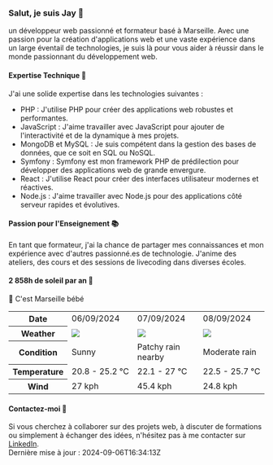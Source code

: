 ### Salut, je suis Jay 👋

un développeur web passionné et formateur basé à Marseille. Avec une passion pour la création d'applications web et une vaste expérience dans un large éventail de technologies, je suis là pour vous aider à réussir dans le monde passionnant du développement web.

#### Expertise Technique 🚀
J'ai une solide expertise dans les technologies suivantes :

- PHP : J'utilise PHP pour créer des applications web robustes et performantes.
- JavaScript : J'aime travailler avec JavaScript pour ajouter de l'interactivité et de la dynamique à mes projets.
- MongoDB et MySQL : Je suis compétent dans la gestion des bases de données, que ce soit en SQL ou NoSQL.
- Symfony : Symfony est mon framework PHP de prédilection pour développer des applications web de grande envergure.
- React : J'utilise React pour créer des interfaces utilisateur modernes et réactives.
- Node.js : J'aime travailler avec Node.js pour des applications côté serveur rapides et évolutives.

#### Passion pour l'Enseignement 📚
En tant que formateur, j'ai la chance de partager mes connaissances et mon expérience avec d'autres passionné.es de technologie. J'anime des ateliers, des cours et des sessions de livecoding dans diverses écoles.

#### 2 858h de soleil par an 🌊

📍 C'est Marseille bébé

<table>
    <tr>
        <th>Date</th>
        <td>06/09/2024</td><td>07/09/2024</td><td>08/09/2024</td>
    </tr>
    <tr>
        <th>Weather</th>
        <td><img src="https://cdn.weatherapi.com/weather/64x64/day/113.png"/></td><td><img src="https://cdn.weatherapi.com/weather/64x64/day/176.png"/></td><td><img src="https://cdn.weatherapi.com/weather/64x64/day/302.png"/></td>
    </tr>
    <tr>
        <th>Condition</th>
        <td width="200px">Sunny</td><td width="200px">Patchy rain nearby</td><td width="200px">Moderate rain</td>
    </tr>
    <tr>
        <th>Temperature</th>
        <td>20.8 -  25.2 °C</td><td>22.1 -  27 °C</td><td>22.5 -  25.7 °C</td>
    </tr>
    <tr>
        <th>Wind</th>
        <td>27 kph</td><td>45.4 kph</td><td>24.8 kph</td>
    </tr>
</table>


#### Contactez-moi 🤝
Si vous cherchez à collaborer sur des projets web, à discuter de formations ou simplement à échanger des idées, n'hésitez pas à me contacter sur [LinkedIn](https://www.linkedin.com/in/jay-viannay-dev-web-instructor/).
<br>
Dernière mise à jour : 2024-09-06T16:34:13Z
